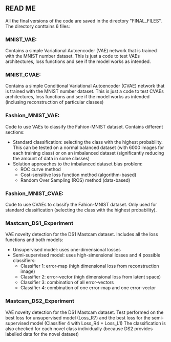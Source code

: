 ## READ ME

All the final versions of the code are saved in the directory "FINAL_FILES". The directory conttains 6 files:

### MNIST_VAE:
Contains a simple Variational Autoencoder (VAE) network that is trained with the MNIST number dataset. This is just a code to test VAEs architectures, loss functions and see if the model works as intended. 

### MNIST_CVAE:
Contains a simple Conditional Variational Autoencoder (CVAE) network that is trained with the MNIST number dataset. This is just a code to test CVAEs architectures, loss functions and see if the model works as intended (inclusing reconstruction of particular classes)

### Fashion_MNIST_VAE:
Code to use VAEs to classify the Fahion-MNIST dataset. Contains different sections:
* Standard classification: selecting the class with the highest probability. This can be tested on a normal balanced dataset (with 6000 images for each training class) or on an imbalanced dataset (significantly reducing the amount of data in some classes)
* Solution approaches to the imbalanced dataset bias problem:
    * ROC curve method
    * Cost-sensitive loss function method (algorithm-based)
    * Random Over Sampling (ROS) method (data-based)

### Fashion_MNIST_CVAE:
Code to use CVAEs to classify the Fahion-MNIST dataset. Only used for standard classification (selecting the class with the highest probability).

### Mastcam_DS1_Experiment
VAE novelty detection for the DS1 Mastcam dataset. Includes all the loss functions and both models:
* Unsupervised model: uses one-dimensional losses
* Semi-supervised model: uses high-simensional losses and 4 possible classifiers:
    * Classifier 1: error-map (high dimensional loss from reconstruction image)
    * Classifier 2: error-vector (high dimensional loss from latent space)
    * Classifier 3: combination of all error-vectors
    * Classifier 4: combination of one error-map and one error-vector


### Mastcam_DS2_Experiment
VAE novelty detection for the DS1 Mastcam dataset. Test performed on the best loss for unsupervised model (Loss_R7) and the best loss for the semi-supervised model (Classifier 4 with Loss_R4 + Loss_L1)
The classification is also checked for each novel class individually (because DS2 provides labelled data for the novel dataset)
